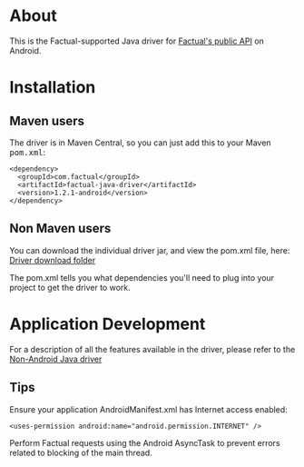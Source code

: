 # About

This is the Factual-supported Java driver for [Factual's public API](http://developer.factual.com) on Android.

# Installation

## Maven users

The driver is in Maven Central, so you can just add this to your Maven <tt>pom.xml</tt>:

    <dependency>
      <groupId>com.factual</groupId>
      <artifactId>factual-java-driver</artifactId>
      <version>1.2.1-android</version>
    </dependency>
    
## Non Maven users

You can download the individual driver jar, and view the pom.xml file, here:
[Driver download folder](http://repo1.maven.org/maven2/com/factual/factual-java-driver/1.2.1-android/)

The pom.xml tells you what dependencies you'll need to plug into your project to get the driver to work.

# Application Development

For a description of all the features available in the driver, please refer to the 
[Non-Android Java driver](https://github.com/Factual/factual-java-driver)

## Tips

Ensure your application AndroidManifest.xml has Internet access enabled: 

	<uses-permission android:name="android.permission.INTERNET" />

Perform Factual requests using the Android AsyncTask to prevent errors related to blocking of the main thread.